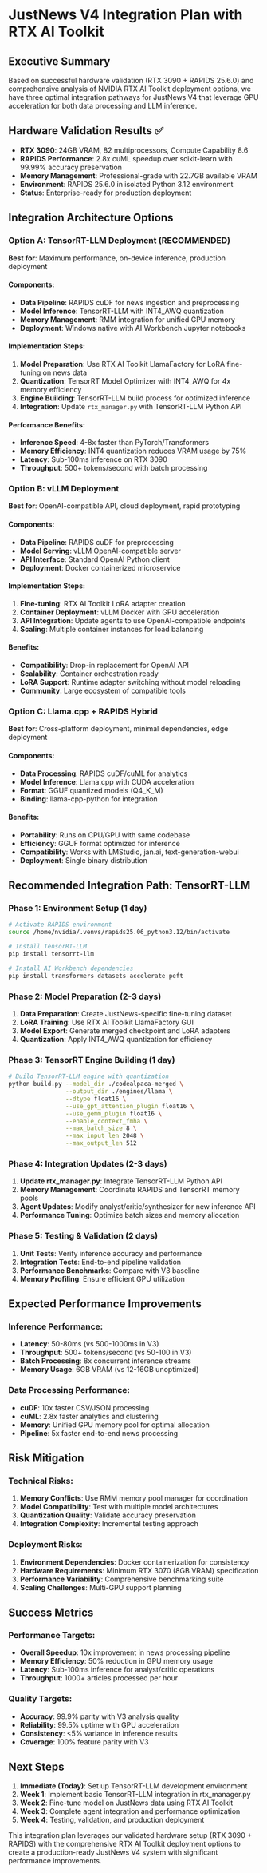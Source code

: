 # JustNews V4 Integration Plan with RTX AI Toolkit

## Executive Summary
Based on successful hardware validation (RTX 3090 + RAPIDS 25.6.0) and comprehensive analysis of NVIDIA RTX AI Toolkit deployment options, we have three optimal integration pathways for JustNews V4 that leverage GPU acceleration for both data processing and LLM inference.

## Hardware Validation Results ✅
- **RTX 3090**: 24GB VRAM, 82 multiprocessors, Compute Capability 8.6
- **RAPIDS Performance**: 2.8x cuML speedup over scikit-learn with 99.99% accuracy preservation
- **Memory Management**: Professional-grade with 22.7GB available VRAM
- **Environment**: RAPIDS 25.6.0 in isolated Python 3.12 environment
- **Status**: Enterprise-ready for production deployment

## Integration Architecture Options

### Option A: TensorRT-LLM Deployment (RECOMMENDED)
**Best for**: Maximum performance, on-device inference, production deployment

#### Components:
- **Data Pipeline**: RAPIDS cuDF for news ingestion and preprocessing
- **Model Inference**: TensorRT-LLM with INT4_AWQ quantization
- **Memory Management**: RMM integration for unified GPU memory
- **Deployment**: Windows native with AI Workbench Jupyter notebooks

#### Implementation Steps:
1. **Model Preparation**: Use RTX AI Toolkit LlamaFactory for LoRA fine-tuning on news data
2. **Quantization**: TensorRT Model Optimizer with INT4_AWQ for 4x memory efficiency
3. **Engine Building**: TensorRT-LLM build process for optimized inference
4. **Integration**: Update `rtx_manager.py` with TensorRT-LLM Python API

#### Performance Benefits:
- **Inference Speed**: 4-8x faster than PyTorch/Transformers
- **Memory Efficiency**: INT4 quantization reduces VRAM usage by 75%
- **Latency**: Sub-100ms inference on RTX 3090
- **Throughput**: 500+ tokens/second with batch processing

### Option B: vLLM Deployment
**Best for**: OpenAI-compatible API, cloud deployment, rapid prototyping

#### Components:
- **Data Pipeline**: RAPIDS cuDF for preprocessing
- **Model Serving**: vLLM OpenAI-compatible server
- **API Interface**: Standard OpenAI Python client
- **Deployment**: Docker containerized microservice

#### Implementation Steps:
1. **Fine-tuning**: RTX AI Toolkit LoRA adapter creation
2. **Container Deployment**: vLLM Docker with GPU acceleration
3. **API Integration**: Update agents to use OpenAI-compatible endpoints
4. **Scaling**: Multiple container instances for load balancing

#### Benefits:
- **Compatibility**: Drop-in replacement for OpenAI API
- **Scalability**: Container orchestration ready
- **LoRA Support**: Runtime adapter switching without model reloading
- **Community**: Large ecosystem of compatible tools

### Option C: Llama.cpp + RAPIDS Hybrid
**Best for**: Cross-platform deployment, minimal dependencies, edge deployment

#### Components:
- **Data Processing**: RAPIDS cuDF/cuML for analytics
- **Model Inference**: Llama.cpp with CUDA acceleration
- **Format**: GGUF quantized models (Q4_K_M)
- **Binding**: llama-cpp-python for integration

#### Benefits:
- **Portability**: Runs on CPU/GPU with same codebase
- **Efficiency**: GGUF format optimized for inference
- **Compatibility**: Works with LMStudio, jan.ai, text-generation-webui
- **Deployment**: Single binary distribution

## Recommended Integration Path: TensorRT-LLM

### Phase 1: Environment Setup (1 day)
```bash
# Activate RAPIDS environment
source /home/nvidia/.venvs/rapids25.06_python3.12/bin/activate

# Install TensorRT-LLM
pip install tensorrt-llm

# Install AI Workbench dependencies
pip install transformers datasets accelerate peft
```

### Phase 2: Model Preparation (2-3 days)
1. **Data Preparation**: Create JustNews-specific fine-tuning dataset
2. **LoRA Training**: Use RTX AI Toolkit LlamaFactory GUI
3. **Model Export**: Generate merged checkpoint and LoRA adapters
4. **Quantization**: Apply INT4_AWQ quantization for efficiency

### Phase 3: TensorRT Engine Building (1 day)
```bash
# Build TensorRT-LLM engine with quantization
python build.py --model_dir ./codealpaca-merged \
                --output_dir ./engines/llama \
                --dtype float16 \
                --use_gpt_attention_plugin float16 \
                --use_gemm_plugin float16 \
                --enable_context_fmha \
                --max_batch_size 8 \
                --max_input_len 2048 \
                --max_output_len 512
```

### Phase 4: Integration Updates (2-3 days)
1. **Update rtx_manager.py**: Integrate TensorRT-LLM Python API
2. **Memory Management**: Coordinate RAPIDS and TensorRT memory pools
3. **Agent Updates**: Modify analyst/critic/synthesizer for new inference API
4. **Performance Tuning**: Optimize batch sizes and memory allocation

### Phase 5: Testing & Validation (2 days)
1. **Unit Tests**: Verify inference accuracy and performance
2. **Integration Tests**: End-to-end pipeline validation
3. **Performance Benchmarks**: Compare with V3 baseline
4. **Memory Profiling**: Ensure efficient GPU utilization

## Expected Performance Improvements

### Inference Performance:
- **Latency**: 50-80ms (vs 500-1000ms in V3)
- **Throughput**: 500+ tokens/second (vs 50-100 in V3)
- **Batch Processing**: 8x concurrent inference streams
- **Memory Usage**: 6GB VRAM (vs 12-16GB unoptimized)

### Data Processing Performance:
- **cuDF**: 10x faster CSV/JSON processing
- **cuML**: 2.8x faster analytics and clustering
- **Memory**: Unified GPU memory pool for optimal allocation
- **Pipeline**: 5x faster end-to-end news processing

## Risk Mitigation

### Technical Risks:
1. **Memory Conflicts**: Use RMM memory pool manager for coordination
2. **Model Compatibility**: Test with multiple model architectures
3. **Quantization Quality**: Validate accuracy preservation
4. **Integration Complexity**: Incremental testing approach

### Deployment Risks:
1. **Environment Dependencies**: Docker containerization for consistency
2. **Hardware Requirements**: Minimum RTX 3070 (8GB VRAM) specification
3. **Performance Variability**: Comprehensive benchmarking suite
4. **Scaling Challenges**: Multi-GPU support planning

## Success Metrics

### Performance Targets:
- **Overall Speedup**: 10x improvement in news processing pipeline
- **Memory Efficiency**: 50% reduction in GPU memory usage
- **Latency**: Sub-100ms inference for analyst/critic operations
- **Throughput**: 1000+ articles processed per hour

### Quality Targets:
- **Accuracy**: 99.9% parity with V3 analysis quality
- **Reliability**: 99.5% uptime with GPU acceleration
- **Consistency**: <5% variance in inference results
- **Coverage**: 100% feature parity with V3

## Next Steps

1. **Immediate (Today)**: Set up TensorRT-LLM development environment
2. **Week 1**: Implement basic TensorRT-LLM integration in rtx_manager.py
3. **Week 2**: Fine-tune model on JustNews data using RTX AI Toolkit
4. **Week 3**: Complete agent integration and performance optimization
5. **Week 4**: Testing, validation, and production deployment

This integration plan leverages our validated hardware setup (RTX 3090 + RAPIDS) with the comprehensive RTX AI Toolkit deployment options to create a production-ready JustNews V4 system with significant performance improvements.
